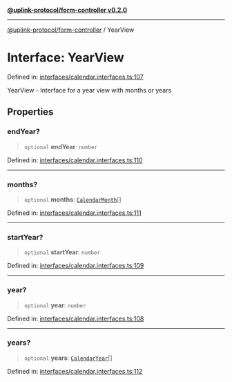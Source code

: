 [**@uplink-protocol/form-controller v0.2.0**](../README.md)

***

[@uplink-protocol/form-controller](../globals.md) / YearView

# Interface: YearView

Defined in: [interfaces/calendar.interfaces.ts:107](https://github.com/jmkcoder/uplink-protocol-calendar/blob/4b7d7626907cceb44afccd43a3ead251daf6f222/src/interfaces/calendar.interfaces.ts#L107)

YearView - Interface for a year view with months or years

## Properties

### endYear?

> `optional` **endYear**: `number`

Defined in: [interfaces/calendar.interfaces.ts:110](https://github.com/jmkcoder/uplink-protocol-calendar/blob/4b7d7626907cceb44afccd43a3ead251daf6f222/src/interfaces/calendar.interfaces.ts#L110)

***

### months?

> `optional` **months**: [`CalendarMonth`](CalendarMonth.md)[]

Defined in: [interfaces/calendar.interfaces.ts:111](https://github.com/jmkcoder/uplink-protocol-calendar/blob/4b7d7626907cceb44afccd43a3ead251daf6f222/src/interfaces/calendar.interfaces.ts#L111)

***

### startYear?

> `optional` **startYear**: `number`

Defined in: [interfaces/calendar.interfaces.ts:109](https://github.com/jmkcoder/uplink-protocol-calendar/blob/4b7d7626907cceb44afccd43a3ead251daf6f222/src/interfaces/calendar.interfaces.ts#L109)

***

### year?

> `optional` **year**: `number`

Defined in: [interfaces/calendar.interfaces.ts:108](https://github.com/jmkcoder/uplink-protocol-calendar/blob/4b7d7626907cceb44afccd43a3ead251daf6f222/src/interfaces/calendar.interfaces.ts#L108)

***

### years?

> `optional` **years**: [`CalendarYear`](CalendarYear.md)[]

Defined in: [interfaces/calendar.interfaces.ts:112](https://github.com/jmkcoder/uplink-protocol-calendar/blob/4b7d7626907cceb44afccd43a3ead251daf6f222/src/interfaces/calendar.interfaces.ts#L112)
